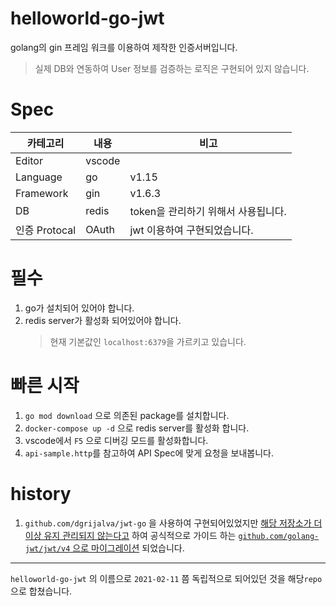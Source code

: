 # helloworld-go-jwt

golang의 gin 프레임 워크를 이용하여 제작한 인증서버입니다.

> 실제 DB와 연동하여 User 정보를 검증하는 로직은 구현되어 있지 않습니다.

# Spec

| 카테고리      | 내용   | 비고                                |
| ------------- | ------ | ----------------------------------- |
| Editor        | vscode |                                     |
| Language      | go     | v1.15                               |
| Framework     | gin    | v1.6.3                              |
| DB            | redis  | token을 관리하기 위해서 사용됩니다. |
| 인증 Protocal | OAuth  | jwt 이용하여 구현되었습니다.        |

# 필수

1. go가 설치되어 있어야 합니다.
1. redis server가 활성화 되어있어야 합니다.
   > 현재 기본값인 `localhost:6379`을 가르키고 있습니다.

# 빠른 시작

1. `go mod download` 으로 의존된 package를 설치합니다.
1. `docker-compose up -d` 으로 redis server를 활성화 합니다.
1. vscode에서 `F5` 으로 디버깅 모드를 활성화합니다.
1. `api-sample.http`를 참고하여 API Spec에 맞게 요청을 보내봅니다.

# history

1. `github.com/dgrijalva/jwt-go` 을 사용하여 구현되어있었지만 [해당 저장소가 더 이상 유지 관리되지 않는다고](https://github.com/dgrijalva/jwt-go#this-repository-is-no-longer-maintaned) 하여 공식적으로 가이드 하는 [`github.com/golang-jwt/jwt/v4` 으로 마이그레이션](https://github.com/golang-jwt/jwt/blob/main/MIGRATION_GUIDE.md) 되었습니다.

---

`helloworld-go-jwt` 의 이름으로 `2021-02-11` 쯤 독립적으로 되어있던 것을 해당`repo` 으로 합쳤습니다.
